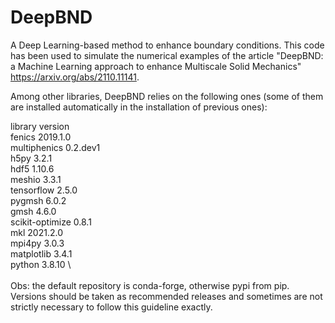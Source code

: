 # DeepBND
A Deep Learning-based method to enhance boundary conditions. This code has been used to simulate the numerical examples of the article "DeepBND: a Machine Learning approach to enhance Multiscale Solid Mechanics" https://arxiv.org/abs/2110.11141.


Among other libraries, DeepBND relies on the following ones (some of them are installed automatically in the installation of previous ones):

library          version  \
fenics           2019.1.0 \
multiphenics     0.2.dev1 \
h5py             3.2.1 \
hdf5             1.10.6 \
meshio           3.3.1 \
tensorflow       2.5.0 \
pygmsh           6.0.2 \
gmsh             4.6.0 \
scikit-optimize  0.8.1 \
mkl              2021.2.0 \
mpi4py           3.0.3 \
matplotlib       3.4.1 \
python           3.8.10 \  
\
Obs: the default repository is conda-forge, otherwise pypi from pip. Versions should be taken as recommended releases and sometimes are not strictly necessary to follow this guideline exactly. 



            


